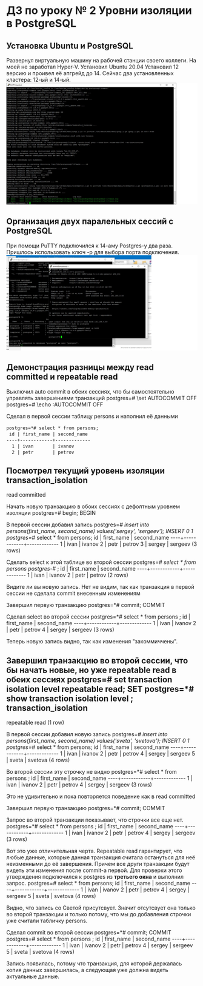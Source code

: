 # ДЗ по уроку № 2 Уровни изоляции в PostgreSQL
## Установка Ubuntu и PostgreSQL
Развернул виртуальную машину на рабочей станции своего коллеги. На моей не заработал Hyper-V. Установил Ubuntu 20.04  Установил 12 версию и проивел её апгрейд до 14. Сейчас два установленных кластера: 12-ый и 14-ый.
![Скрин ubuntu](ubuntu.jpg)
## Организация двух паралельных сессий с PostgreSQL
При помощи PuTTY подключился к 14-аму Postgres-у два раза. Пришлось использовать ключ -p для выбора порта подключения.
![Два подключения](TwoConnects.jpg)
## Демонстрация разницы между read committed и repeatable read

Выключил auto commit в обеих сессиях, что бы самостоятельно управлять завершениями транзакций
postgres=# \set AUTOCOMMIT OFF
postgres=# \echo :AUTOCOMMIT
OFF

Сделал в первой сессии таблицу persons и наполнил её данными
```
postgres=*# select * from persons;
 id | first_name | second_name
----+------------+-------------
  1 | ivan       | ivanov
  2 | petr       | petrov
```
  
Посмотрел текущий уровень изоляции
 transaction_isolation
-----------------------
 read committed

Начать новую транзакцию в обоих сессиях с дефолтным уровнем изоляции
postgres=# begin;
BEGIN

В первой сессии добавил запись 
postgres=*# insert into persons(first_name, second_name) values('sergey', 'sergeev');
INSERT 0 1
postgres=*# select * from persons;
 id | first_name | second_name
----+------------+-------------
  1 | ivan       | ivanov
  2 | petr       | petrov
  3 | sergey     | sergeev
(3 rows)

Сделать select к этой таблице во второй сессии
postgres=*# select * from persons
postgres-*# ;
 id | first_name | second_name
----+------------+-------------
  1 | ivan       | ivanov
  2 | petr       | petrov
(2 rows)

Видите ли вы новую запись. Нет не видим, так как транзакция в первой сессии не сделала commit внесенным изменениям

Завершил первую транзакцию
postgres=*# commit;
COMMIT

Cделал select во второй сессии
postgres=*# select * from persons
;
 id | first_name | second_name
----+------------+-------------
  1 | ivan       | ivanov
  2 | petr       | petrov
  4 | sergey     | sergeev
(3 rows)

Теперь новую запись видно, так как изменения "закоммиччены".

Завершил транзакцию во второй сессии, что бы начать новые, но уже repeatable read в обеих сессиях
postgres=# set transaction isolation level repeatable read;
SET
postgres=*# show transaction isolation level
;
 transaction_isolation
-----------------------
 repeatable read
(1 row)

В первой сессии добавил новую запись
postgres=*# insert into persons(first_name, second_name) values('sveta', 'svetova');
INSERT 0 1
postgres=*# select * from persons;
 id | first_name | second_name
----+------------+-------------
  1 | ivan       | ivanov
  2 | petr       | petrov
  4 | sergey     | sergeev
  5 | sveta      | svetova
(4 rows)

Во второй сессии эту строчку не видно
postgres=*# select * from persons
;
 id | first_name | second_name
----+------------+-------------
  1 | ivan       | ivanov
  2 | petr       | petrov
  4 | sergey     | sergeev
(3 rows)

Это не удивительно и пока повторяется поведение как в read committed

Завершил первую транзакцию
postgres=*# commit;
COMMIT

Запрос во второй транзакции показывает, что строчки все еще нет.
postgres=*# select * from persons
;
 id | first_name | second_name
----+------------+-------------
  1 | ivan       | ivanov
  2 | petr       | petrov
  4 | sergey     | sergeev
(3 rows)

Вот это уже отличительная черта. Repeatable read гарантирует, что любые данные, которые данная транзакция считала остануться для неё неизменными до её завершения. Причем все други транзакции будут видеть эти изменения после commit-а первой. Для проверки этого утверждения подключился к postgres из **третьего окна** и выполнил запрос.
postgres=# select * from persons;
 id | first_name | second_name
----+------------+-------------
  1 | ivan       | ivanov
  2 | petr       | petrov
  4 | sergey     | sergeev
  5 | sveta      | svetova
(4 rows)

Видно, что запись со Светой присутсвует. Значит отсутсвует она только во второй транзакции и только потому, что мы до добавления строчки уже считали табличку persons.

Сделал commit во второй сессии
postgres=*# commit;
COMMIT
postgres=# select * from persons
;
 id | first_name | second_name
----+------------+-------------
  1 | ivan       | ivanov
  2 | petr       | petrov
  4 | sergey     | sergeev
  5 | sveta      | svetova
(4 rows)

Запись появилась, потому что транзакция, для которой держалась копия данных завершилась, а следующая уже должна видеть актуальные данные.
